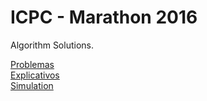 # ICPC - Marathon 2016

Algorithm Solutions.

<a href="http://maratona.ime.usp.br/maratona.pdf">Problemas</a><br />
<a href="http://maratona.ime.usp.br/prim-fase16/SolucoesdaRegionaldaMaratona2016.pdf"> Explicativos</a><br />
<a href="https://www.urionlinejudge.com.br/judge/pt/problems/origin/125?sort=Problems.level&direction=asc">Simulation</a><br />